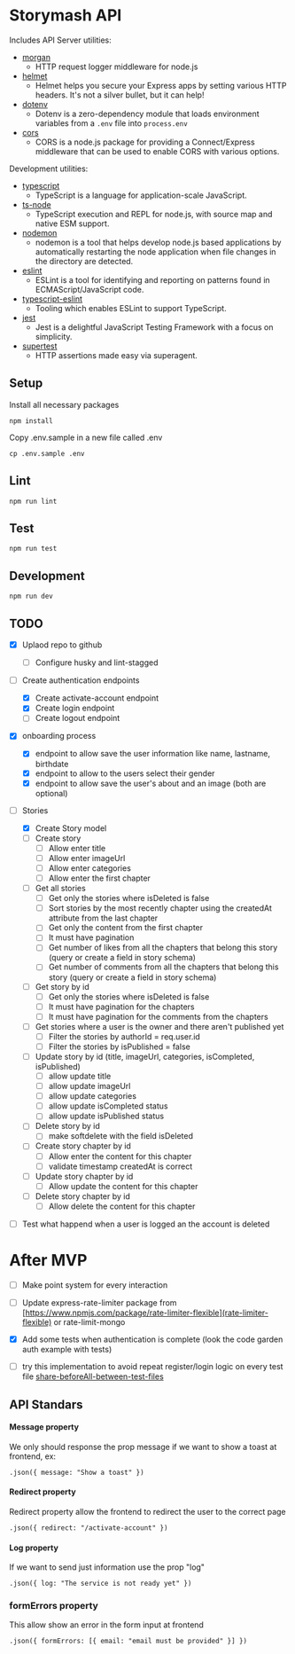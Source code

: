 # Storymash API

Includes API Server utilities:

- [morgan](https://www.npmjs.com/package/morgan)
  - HTTP request logger middleware for node.js
- [helmet](https://www.npmjs.com/package/helmet)
  - Helmet helps you secure your Express apps by setting various HTTP headers. It's not a silver bullet, but it can help!
- [dotenv](https://www.npmjs.com/package/dotenv)
  - Dotenv is a zero-dependency module that loads environment variables from a `.env` file into `process.env`
- [cors](https://www.npmjs.com/package/cors)
  - CORS is a node.js package for providing a Connect/Express middleware that can be used to enable CORS with various options.

Development utilities:

- [typescript](https://www.npmjs.com/package/typescript)
  - TypeScript is a language for application-scale JavaScript.
- [ts-node](https://www.npmjs.com/package/ts-node)
  - TypeScript execution and REPL for node.js, with source map and native ESM support.
- [nodemon](https://www.npmjs.com/package/nodemon)
  - nodemon is a tool that helps develop node.js based applications by automatically restarting the node application when file changes in the directory are detected.
- [eslint](https://www.npmjs.com/package/eslint)
  - ESLint is a tool for identifying and reporting on patterns found in ECMAScript/JavaScript code.
- [typescript-eslint](https://typescript-eslint.io/)
  - Tooling which enables ESLint to support TypeScript.
- [jest](https://www.npmjs.com/package/mocha)
  - Jest is a delightful JavaScript Testing Framework with a focus on simplicity.
- [supertest](https://www.npmjs.com/package/supertest)
  - HTTP assertions made easy via superagent.

## Setup

Install all necessary packages

```
npm install
```

Copy .env.sample in a new file called .env

```
cp .env.sample .env
```

## Lint

```
npm run lint
```

## Test

```
npm run test
```

## Development

```
npm run dev
```

## TODO

- [x] Uplaod repo to github

  - [ ] Configure husky and lint-stagged

- [ ] Create authentication endpoints

  - [x] Create activate-account endpoint
  - [x] Create login endpoint
  - [ ] Create logout endpoint

- [x] onboarding process

  - [x] endpoint to allow save the user information like name, lastname, birthdate
  - [x] endpoint to allow to the users select their gender
  - [x] endpoint to allow save the user's about and an image (both are optional)

- [ ] Stories

  - [x] Create Story model
  - [ ] Create story
    - [ ] Allow enter title
    - [ ] Allow enter imageUrl
    - [ ] Allow enter categories
    - [ ] Allow enter the first chapter
  - [ ] Get all stories
    - [ ] Get only the stories where isDeleted is false
    - [ ] Sort stories by the most recently chapter using the createdAt attribute from the last chapter
    - [ ] Get only the content from the first chapter
    - [ ] It must have pagination
    - [ ] Get number of likes from all the chapters that belong this story (query or create a field in story schema)
    - [ ] Get number of comments from all the chapters that belong this story (query or create a field in story schema)
  - [ ] Get story by id
    - [ ] Get only the stories where isDeleted is false
    - [ ] It must have pagination for the chapters
    - [ ] It must have pagination for the comments from the chapters
  - [ ] Get stories where a user is the owner and there aren't published yet
    - [ ] Filter the stories by authorId = req.user.id
    - [ ] Filter the stories by isPublished = false
  - [ ] Update story by id (title, imageUrl, categories, isCompleted, isPublished)
    - [ ] allow update title
    - [ ] allow update imageUrl
    - [ ] allow update categories
    - [ ] allow update isCompleted status
    - [ ] allow update isPublished status
  - [ ] Delete story by id
    - [ ] make softdelete with the field isDeleted
  - [ ] Create story chapter by id
    - [ ] Allow enter the content for this chapter
    - [ ] validate timestamp createdAt is correct
  - [ ] Update story chapter by id
    - [ ] Allow update the content for this chapter
  - [ ] Delete story chapter by id
    - [ ] Allow delete the content for this chapter

- [ ] Test what happend when a user is logged an the account is deleted

# After MVP

- [ ] Make point system for every interaction

- [ ] Update express-rate-limiter package from [https://www.npmjs.com/package/rate-limiter-flexible](rate-limiter-flexible) or rate-limit-mongo

- [x] Add some tests when authentication is complete (look the code garden auth example with tests)

- [ ] try this implementation to avoid repeat register/login logic on every test file [share-beforeAll-between-test-files](https://stackoverflow.com/questions/47997652/jest-beforeall-share-between-multiple-test-files)

## API Standars

#### Message property

We only should response the prop message if we want to show a toast at frontend, ex:

```
.json({ message: "Show a toast" })
```

#### Redirect property

Redirect property allow the frontend to redirect the user to the correct page

```
.json({ redirect: "/activate-account" })
```

#### Log property

If we want to send just information use the prop "log"

```
.json({ log: "The service is not ready yet" })
```

### formErrors property

This allow show an error in the form input at frontend

```
.json({ formErrors: [{ email: "email must be provided" }] })
```

